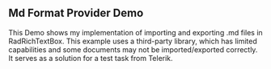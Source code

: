 ## Md Format Provider Demo
This Demo shows my implementation of importing and exporting .md files in RadRichTextBox. This example uses a third-party library, which has limited capabilities and some documents may not be imported/exported correctly.
It serves as a solution for a test task from Telerik.
